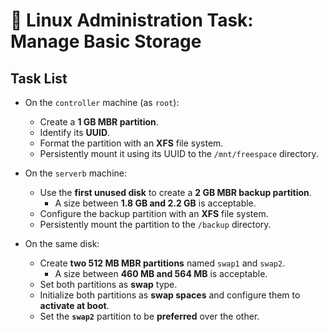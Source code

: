 # 💽 Linux Administration Task: Manage Basic Storage

## Task List

- On the `controller` machine (as `root`):
  - Create a **1 GB MBR partition**.  
  - Identify its **UUID**.  
  - Format the partition with an **XFS** file system.  
  - Persistently mount it using its UUID to the `/mnt/freespace` directory.  

- On the `serverb` machine:
  - Use the **first unused disk** to create a **2 GB MBR backup partition**.  
    - A size between **1.8 GB and 2.2 GB** is acceptable.  
  - Configure the backup partition with an **XFS** file system.  
  - Persistently mount the partition to the `/backup` directory.  

- On the same disk:
  - Create **two 512 MB MBR partitions** named `swap1` and `swap2`.  
    - A size between **460 MB and 564 MB** is acceptable.  
  - Set both partitions as **swap** type.  
  - Initialize both partitions as **swap spaces** and configure them to **activate at boot**.  
  - Set the **`swap2`** partition to be **preferred** over the other.  
